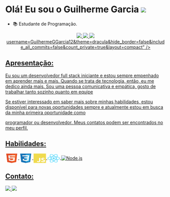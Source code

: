 # Olá! Eu sou o Guilherme Garcia <img src="https://raw.githubusercontent.com/kaueMarques/kaueMarques/master/hi.gif" height="30px">

- 📚 Estudante de Programação.

<div align="center">
  <a href="https://github.com/GuilhermeGGarcia12/">
  <img width="420em" src="https://github-readme-stats.vercel.app/api?username=GuilhermeGGarcia12&theme=dracula&hide_border=false&include_all_commits=false&count_private=true"/>
   <img width="420em" src="https://github-readme-streak-stats.herokuapp.com/?user=GuilhermeGGarcia12&theme=dracula&hide_border=false"/>
    <img width="420em" src="https://github-readme-stats.vercel.app/api/top-langs/?username=GuilhermeGGarcia12&theme=dracula&hide_border=false&include_all_commits=false&count_private=true&layout=compact" />username=GuilhermeGGarcia12&theme=dracula&hide_border=false&include_all_commits=false&count_private=true&layout=compact" />
</div>
  
<h2>Apresentação:</h2>

<p>Eu sou um desenvolvedor full stack iniciante e estou sempre empenhado em aprender mais e mais. Quando se trata de tecnologia, então, eu me dedico ainda mais. Sou uma pessoa comunicativa e empática, gosto de trabalhar tanto sozinho quanto em equipe </p>
<p>Se estiver interessado em saber mais sobre minhas habilidades, estou disponível para novas oportunidades sempre e atualmente estou em busca da minha primeira oportunidade como</p>
<p>programador ou desenvolvedor. Meus contatos podem ser encontrados no meu perfil.</p>
  
<h2>Habilidades:</h2>

<div style="display: inline_block">
  <img align="center" alt="HTML" height="30" width="40" title="HTML" src="https://raw.githubusercontent.com/devicons/devicon/master/icons/html5/html5-original.svg">
  <img align="center" alt="CSS" height="30" width="40" title="CSS" src="https://raw.githubusercontent.com/devicons/devicon/master/icons/css3/css3-original.svg">
  <img align="center" alt="JavaScript" height="30" width="40" title="JavaScript" src="https://raw.githubusercontent.com/devicons/devicon/master/icons/javascript/javascript-plain.svg">
  <img align="center" alt="React" height="30" width="40" title="React" src="https://raw.githubusercontent.com/devicons/devicon/master/icons/react/react-original.svg">
  <img align="center" alt="Node.js" height="30" width="40" title="Node.js" src="https://cdn.jsdelivr.net/gh/devicons/devicon/icons/nodejs/nodejs-original.svg">

</div>

<h2>Contato:</h2> 
<div>
  <a href="mailto: guilhermeggarcia12@gmail.com">
      <img src="https://img.shields.io/badge/Gm ail-D14836?style=for-the-badge&logo=gmail&logoColor=white">
  </a>
  <a href="https://www.linkedin.com/in/guilherme-garcia-32980a226" target="_blank">
      <img src="https://img.shields.io/badge/LinkedIn-0077B5?style=for-the-badge&logo=linkedin&logoColor=white">
  </a>
</div>

